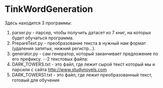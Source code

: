 # TinkWordGeneration
Здесь находится 3 программы:
1) parser.py - парсер, чтобы получить датасет из 7 книг, на которых будет обучаться программа.
2) PrepareText.py - преобразование текста в нужный нам формат (удаления запятых, нижний регистр...).
3) generator.py - сам генератор, который заканчивает предложение по его префиксу.
⋅⋅⋅2 текстовых файла:
1) DARK_TOWERS.txt - это файл, где лежит сырой текст который мы и парсили с сайта http://www.studynovels.com
2) DARK_TOWERS1.txt - это файл, где лежит преобразованный текст, готовый для обучения
